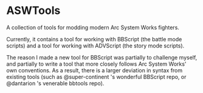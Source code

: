 # ASWTools

A collection of tools for modding modern Arc System Works fighters. 

Currently, it contains a tool for working with BBScript (the battle mode scripts) and a tool for working with ADVScript (the story mode scripts). 

The reason I made a new tool for BBScript was partially to challenge myself, and partially to write a tool that more closely follows Arc System Works' own conventions. As a result, there is a larger deviation in syntax from existing tools (such as @super-continent 's wonderful BBScript repo, or @dantarion 's venerable bbtools repo). 
